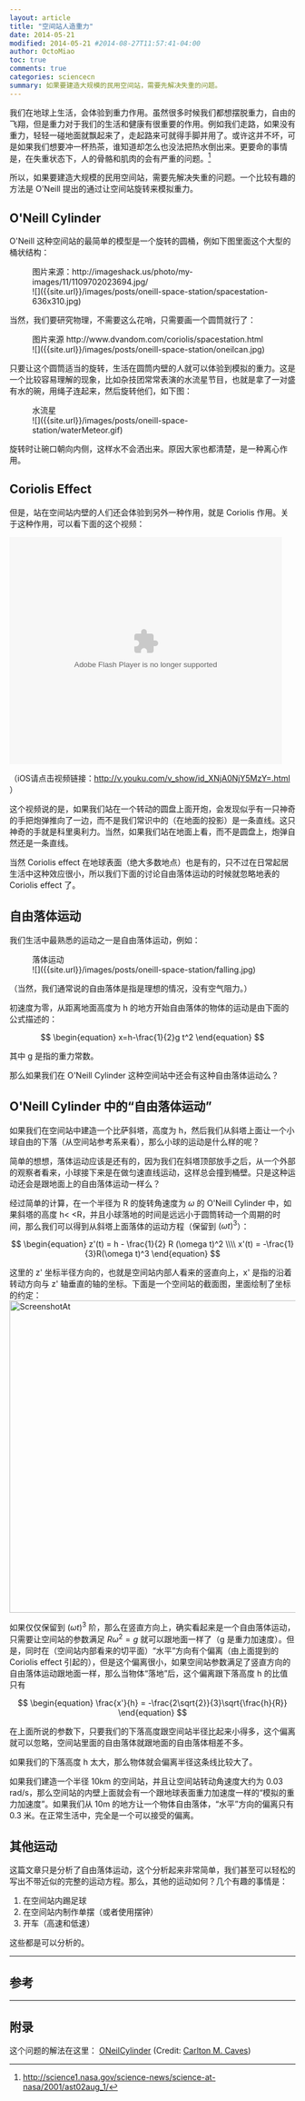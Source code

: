 ```yaml
---
layout: article
title: "空间站人造重力"
date: 2014-05-21
modified: 2014-05-21 #2014-08-27T11:57:41-04:00
author: OctoMiao
toc: true
comments: true
categories: sciencecn
summary: 如果要建造大规模的民用空间站，需要先解决失重的问题。
---
```





我们在地球上生活，会体验到重力作用。虽然很多时候我们都想摆脱重力，自由的飞翔，但是重力对于我们的生活和健康有很重要的作用。例如我们走路，如果没有重力，轻轻一碰地面就飘起来了，走起路来可就得手脚并用了。或许这并不坏，可是如果我们想要冲一杯热茶，谁知道却怎么也没法把热水倒出来。更要命的事情是，在失重状态下，人的骨骼和肌肉的会有严重的问题。[^1]

所以，如果要建造大规模的民用空间站，需要先解决失重的问题。一个比较有趣的方法是 O'Neill 提出的通过让空间站旋转来模拟重力。


## O'Neill Cylinder

O'Neill 这种空间站的最简单的模型是一个旋转的圆桶，例如下图里面这个大型的桶状结构：


<figure markdown="1">
<figcaption>
图片来源：http://imageshack.us/photo/my-images/11/1109702023694.jpg/
</figcaption>
![]({{site.url}}/images/posts/oneill-space-station/spacestation-636x310.jpg)
</figure>




当然，我们要研究物理，不需要这么花哨，只需要画一个圆筒就行了：

<figure markdown="1">
<figcaption>
图片来源 http://www.dvandom.com/coriolis/spacestation.html
</figcaption>
![]({{site.url}}/images/posts/oneill-space-station/oneilcan.jpg)
</figure>



只要让这个圆筒适当的旋转，生活在圆筒内壁的人就可以体验到模拟的重力。这是一个比较容易理解的现象，比如杂技团常常表演的水流星节目，也就是拿了一对盛有水的碗，用绳子连起来，然后旋转他们，如下图：

<figure markdown="1">
<figcaption>
水流星
</figcaption>
![]({{site.url}}/images/posts/oneill-space-station/waterMeteor.gif)
</figure>


旋转时让碗口朝向内侧，这样水不会洒出来。原因大家也都清楚，是一种离心作用。


## Coriolis Effect

但是，站在空间站内壁的人们还会体验到另外一种作用，就是 Coriolis 作用。关于这种作用，可以看下面的这个视频：

<embed src="http://player.youku.com/player.php/sid/XNjA0NjY5MzY=/v.swf" allowFullScreen="true" quality="high" width="480" height="400" align="middle" allowScriptAccess="always" type="application/x-shockwave-flash"/>

（iOS请点击视频链接：<a href="http://v.youku.com/v_show/id_XNjA0NjY5MzY=.html">http://v.youku.com/v_show/id_XNjA0NjY5MzY=.html</a> ）

这个视频说的是，如果我们站在一个转动的圆盘上面开炮，会发现似乎有一只神奇的手把炮弹推向了一边，而不是我们常识中的（在地面的投影）是一条直线。这只神奇的手就是科里奥利力。当然，如果我们站在地面上看，而不是圆盘上，炮弹自然还是一条直线。

当然 Coriolis effect 在地球表面（绝大多数地点）也是有的，只不过在日常起居生活中这种效应很小，所以我们下面的讨论自由落体运动的时候就忽略地表的 Coriolis effect 了。

## 自由落体运动

我们生活中最熟悉的运动之一是自由落体运动，例如：

<figure markdown="1">
<figcaption>
落体运动
</figcaption>
![]({{site.url}}/images/posts/oneill-space-station/falling.jpg)
</figure>

（当然，我们通常说的自由落体是指是理想的情况，没有空气阻力。）

初速度为零，从距离地面高度为 h 的地方开始自由落体的物体的运动是由下面的公式描述的：

$$
\begin{equation}
x=h-\frac{1}{2}g t^2
\end{equation}
$$

其中 g 是指的重力常数。

那么如果我们在 O'Neill Cylinder 这种空间站中还会有这种自由落体运动么？


## O'Neill Cylinder 中的“自由落体运动”

如果我们在空间站中建造一个比萨斜塔，高度为 h，然后我们从斜塔上面让一个小球自由的下落（从空间站参考系来看），那么小球的运动是什么样的呢？

简单的想想，落体运动应该是还有的，因为我们在斜塔顶部放手之后，从一个外部的观察者看来，小球接下来是在做匀速直线运动，这样总会撞到桶壁。只是这种运动还会是跟地面上的自由落体运动一样么？

经过简单的计算，在一个半径为 R 的旋转角速度为 $\omega$ 的 O'Neill Cylinder 中，如果斜塔的高度 h< <R，并且小球落地的时间是远远小于圆筒转动一个周期的时间，那么我们可以得到从斜塔上面落体的运动方程（保留到 $(\omega t)^3$）：

$$
\begin{equation}
z'(t) = h - \frac{1}{2} R (\omega t)^2 \\\\
x'(t) = -\frac{1}{3}R(\omega t)^3
\end{equation}
$$

这里的 z' 坐标半径方向的，也就是空间站内部人看来的竖直向上，x' 是指的沿着转动方向与 z' 轴垂直的轴的坐标。下面是一个空间站的截面图，里面绘制了坐标的约定：
<img src="http://multiverse.lamost.org/blog/wp-content/uploads/2013/11/ScreenshotAt.png" alt="ScreenshotAt" width="550"/>

如果仅仅保留到 $(\omega t)^3$ 阶，那么在竖直方向上，确实看起来是一个自由落体运动，只需要让空间站的参数满足 $R\omega^2 = g$ 就可以跟地面一样了（g 是重力加速度）。但是，同时在（空间站内部看来的切平面）“水平”方向有个偏离（由上面提到的 Coriolis effect 引起的），但是这个偏离很小，如果空间站参数满足了竖直方向的自由落体运动跟地面一样，那么当物体“落地”后，这个偏离跟下落高度 h 的比值只有

$$
\begin{equation}
\frac{x'}{h} = -\frac{2\sqrt{2}}{3}\sqrt{\frac{h}{R}}
\end{equation}
$$

在上面所说的参数下，只要我们的下落高度跟空间站半径比起来小得多，这个偏离就可以忽略，空间站里面的自由落体就跟地面的自由落体相差不多。

如果我们的下落高度 h 太大，那么物体就会偏离半径这条线比较大了。

如果我们建造一个半径 10km 的空间站，并且让空间站转动角速度大约为 0.03 rad/s，那么空间站的内壁上面就会有一个跟地球表面重力加速度一样的“模拟的重力加速度”。如果我们从 10m 的地方让一个物体自由落体，“水平”方向的偏离只有 0.3 米。在正常生活中，完全是一个可以接受的偏离。


## 其他运动

这篇文章只是分析了自由落体运动，这个分析起来非常简单，我们甚至可以轻松的写出不带近似的完整的运动方程。那么，其他的运动如何？几个有趣的事情是：

1. 在空间站内踢足球
2. 在空间站内制作单摆（或者使用摆钟）
3. 开车（高速和低速）

这些都是可以分析的。




------
## 参考

[^1]: http://science1.nasa.gov/science-news/science-at-nasa/2001/ast02aug_1/

-----
## 附录

这个问题的解法在这里：
[ONeilCylinder]({{site.url}}/images/posts/oneill-space-station/ONeilCylinder.pdf) (Credit: [Carlton M. Caves](http://en.wikipedia.org/wiki/Carlton_M._Caves))
